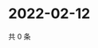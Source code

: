 # 2022-02-12

共 0 条

<!-- BEGIN WEIBO -->
<!-- 最后更新时间 Sat Feb 12 2022 21:05:18 GMT+0800 (China Standard Time) -->

<!-- END WEIBO -->
